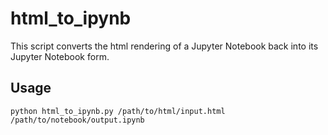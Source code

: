 # html_to_ipynb

This script converts the html rendering of a Jupyter Notebook back into its Jupyter Notebook form. 

## Usage

```
python html_to_ipynb.py /path/to/html/input.html /path/to/notebook/output.ipynb
```
